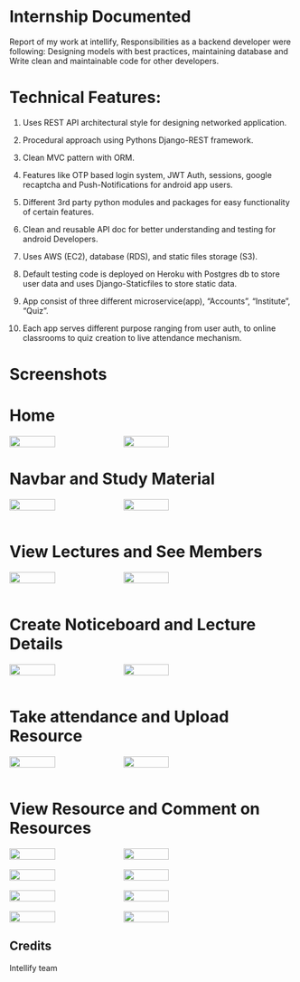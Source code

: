 # Internship Documented
Report of my work at intellify,
Responsibilities as a backend developer were following: 
Designing models with best practices, maintaining database and Write clean and maintainable code for other developers.


# Technical Features:

1. Uses REST API architectural style for designing networked application.

2. Procedural approach using Pythons Django-REST framework.

3. Clean MVC pattern with ORM.

4. Features like OTP based login system, JWT Auth, sessions, google recaptcha and Push-Notifications for android app users.

5. Different 3rd party python modules and packages for easy functionality of certain features.

6. Clean and reusable API doc for better understanding and testing for android Developers.

7. Uses AWS (EC2), database (RDS), and static files storage (S3).

8. Default testing code is deployed on Heroku with Postgres db to store user data and uses Django-Staticfiles to store static data.

9. App consist of three different microservice(app), “Accounts”, “Institute”, “Quiz”.

10. Each app serves different purpose ranging from user auth, to online classrooms to quiz creation to live attendance mechanism.


# Screenshots
<h1>Home </h1>
<div style="display:flex;" >
<img src="Screenshot/SS1.png" width="40%"/>
<img src="screenshot/SS2.pmg" width="40%"/>
</div>
<h1>Navbar and Study Material </h1>
<div style="display:flex;" >
<img src="Screenshot/SS3.png" width="40%"/>
<img src="Screenshot/SS4.png" width="40%" />
</div>

<br>
<h1>View Lectures and See Members</h1>
<div style="display:flex;" >
<img src="Screenshot/SS5.png" width="40%"/>
<img src="Screenshot/SS6.png" width="40%" />
</div>

<br>
<h1>Create Noticeboard and Lecture Details</h1>
<div style="display:flex;" >
<img src="Screenshot/SS7.png" width="40%"/>
<img src="Screenshot/SS8.png" width="40%" />
</div>

<br>
<h1>Take attendance and Upload Resource</h1>
<div style="display:flex;" >
<img src="Screenshot/SS9.png" width="40%"/>
<img src="Screenshot/SS10.png" width="40%" />
</div>

<br>
<h1>View Resource and Comment on Resources</h1>
<div style="display:flex;" >
<img src="Screenshot/SS11.png" width="40%"/>
<img src="Screenshot/SS12.png" width="40%" />
</div>

<br>
<div style="display:flex;" >
<img src="Screenshot/SS13.png" width="40%"/>
<img src="Screenshot/SS14.png" width="40%" />
</div>

<br>
<div style="display:flex;" >
<img src="Screenshot/SS15.png" width="40%"/>
<img src="Screenshot/SS16.png" width="40%" />
</div>

<br>
<div style="display:flex;" >
<img src="Screenshot/SS17.png" width="40%"/>
<img src="Screenshot/SS18.png" width="40%" />
</div>

## Credits
Intellify team

